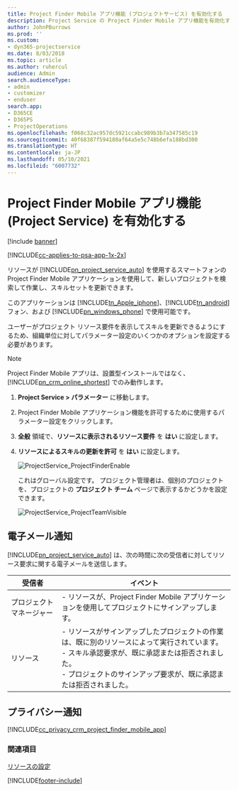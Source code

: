 ```yaml
---
title: Project Finder Mobile アプリ機能 (プロジェクトサービス) を有効化する
description: Project Service の Project Finder Mobile アプリ機能を有効化する方法
author: JohnPBurrows
ms.prod: ''
ms.custom:
- dyn365-projectservice
ms.date: 8/03/2018
ms.topic: article
ms.author: ruhercul
audience: Admin
search.audienceType:
- admin
- customizer
- enduser
search.app:
- D365CE
- D365PS
- ProjectOperations
ms.openlocfilehash: f068c32ac957dc5921ccabc989b3b7a347585c19
ms.sourcegitcommit: 40f68387f594180af64a5e5c748b6efa188bd300
ms.translationtype: HT
ms.contentlocale: ja-JP
ms.lasthandoff: 05/10/2021
ms.locfileid: "6007732"
---
```

# <a name="enable-project-finder-mobile-app-features-project-service"></a>Project Finder Mobile アプリ機能 (Project Service) を有効化する

[!include [banner](../includes/psa-now-project-operations.md)]

[!INCLUDE[cc-applies-to-psa-app-1x-2x](../includes/cc-applies-to-psa-app-1x-2x.md)]

リソースが [!INCLUDE[pn_project_service_auto](../includes/pn-project-service-auto.md)] を使用するスマートフォンの Project Finder Mobile アプリケーションを使用して、新しいプロジェクトを検索して作業し、スキルセットを更新できます。  
  
 このアプリケーションは [!INCLUDE[tn_Apple_iphone](../includes/tn-apple-iphone.md)]、[!INCLUDE[tn_android](../includes/tn-android.md)] フォン、および [!INCLUDE[pn_windows_phone](../includes/pn-windows-phone.md)] で使用可能です。  
    
 ユーザーがプロジェクト リソース要件を表示してスキルを更新できるようにするため、組織単位に対してパラメーター設定のいくつかのオプションを設定する必要があります。
  
> [!NOTE]
>  Project Finder Mobile アプリは、設置型インストールではなく、[!INCLUDE[pn_crm_online_shortest](../includes/pn-crm-online-shortest.md)] でのみ動作します。  
  
1. **Project Service > パラメーター** に移動します。  
  
2. Project Finder Mobile アプリケーション機能を許可するために使用するパラメーター設定をクリックします。  
  
3. **全般** 領域で、**リソースに表示されるリソース要件** を **はい** に設定します。  
  
4. **リソースによるスキルの更新を許可** を **はい** に設定します。  
  
   ![ProjectService_ProjectFinderEnable](../psa/media/project-service-project-finder-enable.png "ProjectService_ProjectFinderEnable")  
  
   これはグローバル設定です。 プロジェクト管理者は、個別のプロジェクトを、プロジェクトの **プロジェクト チーム** ページで表示するかどうかを設定できます。  
  
   ![ProjectService_ProjectTeamVisible](../psa/media/project-service-project-team-visible.png "ProjectService_ProjectTeamVisible")  
  
## <a name="email-notifications"></a>電子メール通知  
 [!INCLUDE[pn_project_service_auto](../includes/pn-project-service-auto.md)] は、次の時間に次の受信者に対してリソース要求に関する電子メールを送信します。  
  
|受信者|イベント|  
|---------------|-----------|  
|プロジェクト マネージャー|- リソースが、Project Finder Mobile アプリケーションを使用してプロジェクトにサインアップします。|  
|リソース |- リソースがサインアップしたプロジェクトの作業は、既に別のリソースによって実行されています。<br />- スキル承認要求が、既に承認または拒否されました。<br />- プロジェクトのサインアップ要求が、既に承認または拒否されました。|  
  
## <a name="privacy-notice"></a>プライバシー通知  
 [!INCLUDE[cc_privacy_crm_project_finder_mobile_app](../includes/cc-privacy-crm-project-finder-mobile-app.md)]  
  
### <a name="see-also"></a>関連項目  
 [リソースの設定](../psa/set-up-resources.md)


[!INCLUDE[footer-include](../includes/footer-banner.md)]